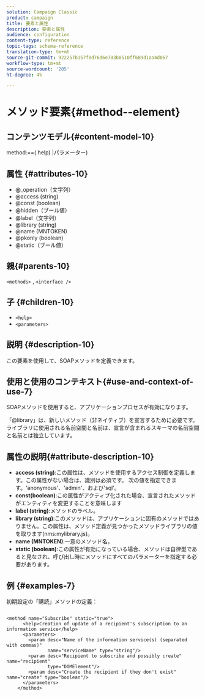 ```yaml
---
solution: Campaign Classic
product: campaign
title: 要素と属性
description: 要素と属性
audience: configuration
content-type: reference
topic-tags: schema-reference
translation-type: tm+mt
source-git-commit: 922257b157f8d76d6e703b0510ff689d1aa4d067
workflow-type: tm+mt
source-wordcount: '205'
ht-degree: 4%

---
```



# メソッド要素{#method--element}

## コンテンツモデル{#content-model-10}

method:==( help) |パラメーター)

## 属性 {#attributes-10}

* @_operation（文字列）
* @access (string)
* @const (boolean)
* @hidden（ブール値）
* @label（文字列）
* @library (string)
* @name (MNTOKEN)
* @pkonly (boolean)
* @static（ブール値）

## 親{#parents-10}

`<methods>`  ,  `<interface />`

## 子 {#children-10}

* `<help>`
* `<parameters>`

## 説明 {#description-10}

この要素を使用して、SOAPメソッドを定義できます。

## 使用と使用のコンテキスト{#use-and-context-of-use-7}

SOAPメソッドを使用すると、アプリケーションプロセスが有効になります。

「@library」は、新しいメソッド（非ネイティブ）を宣言するために必要です。ライブラリに使用される名前空間と名前は、宣言が含まれるスキーマの名前空間と名前とは独立しています。

## 属性の説明{#attribute-description-10}

* **access (string)**:この属性は、メソッドを使用するアクセス制御を定義します。この属性がない場合は、識別は必須です。 次の値を指定できます。&#39;anonymous&#39;、&#39;admin&#39;、および&#39;sql&#39;。
* **const(boolean)**:この属性がアクティブ化された場合、宣言されたメソッドがエンティティを変更することを意味します
* **label (string)**:メソッドのラベル。
* **library (string)**:このメソッドは、アプリケーションに固有のメソッドではありません。この属性は、メソッド定義が見つかったメソッドライブラリの値を取ります(nms:mylibrary.js)。
* **name (MNTOKEN)**:一意のメソッド名。
* **static (boolean)**:この属性が有効になっている場合、メソッドは自律型であると見なされ、呼び出し時にメソッドにすべてのパラメーターを指定する必要があります。

## 例 {#examples-7}

初期設定の「購読」メソッドの定義：

```
 
<method name="Subscribe" static="true">
      <help>Creation of update of a recipient's subscription to an information service</help>
      <parameters>
        <param desc="Name of the information service(s) (separated with commas)"
               name="serviceName" type="string"/>
        <param desc="Recipient to subscribe and possibly create" name="recipient"
               type="DOMElement"/>
        <param desc="Create the recipient if they don't exist" name="create" type="boolean"/>
      </parameters>     
    </method>
```
